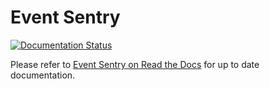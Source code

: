 # Event Sentry
[![Documentation Status](https://readthedocs.org/projects/eventsentry/badge/?version=latest)](https://eventsentry.readthedocs.io/en/latest/)

Please refer to [Event Sentry on Read the Docs](https://eventsentry.readthedocs.io/en/latest/) for up to date documentation.
